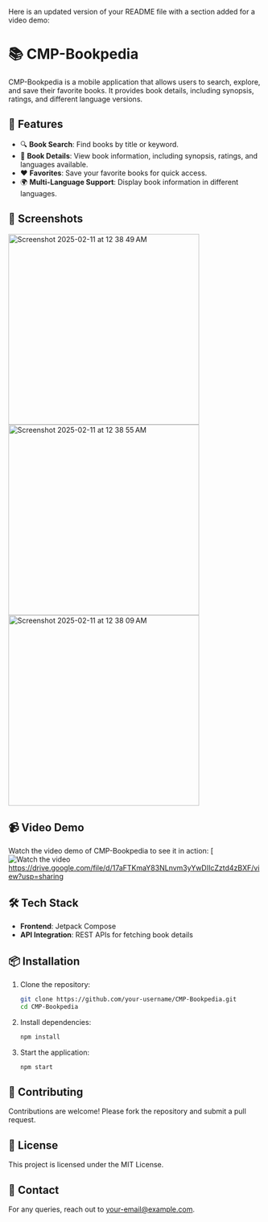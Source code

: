 Here is an updated version of your README file with a section added for a video demo:

# 📚 CMP-Bookpedia

CMP-Bookpedia is a mobile application that allows users to search, explore, and save their favorite books. It provides book details, including synopsis, ratings, and different language versions.

## 🚀 Features
- 🔍 **Book Search**: Find books by title or keyword.
- 📖 **Book Details**: View book information, including synopsis, ratings, and languages available.
- ❤️ **Favorites**: Save your favorite books for quick access.
- 🌍 **Multi-Language Support**: Display book information in different languages.

## 📸 Screenshots
<img width="379" alt="Screenshot 2025-02-11 at 12 38 49 AM" src="https://github.com/user-attachments/assets/4e4ffbdf-3992-4b05-818a-2d4df3397119" />
<img width="379" alt="Screenshot 2025-02-11 at 12 38 55 AM" src="https://github.com/user-attachments/assets/3e2760a5-5636-49ae-baf2-9d17fd4fd920" />
<img width="379" alt="Screenshot 2025-02-11 at 12 38 09 AM" src="https://github.com/user-attachments/assets/d3505c44-6e76-4bc5-9456-e0b69c25426e" />

## 📹 Video Demo
Watch the video demo of CMP-Bookpedia to see it in action:
[![Watch the video](https://drive.google.com/file/d/17aFTKmaY83NLnvm3yYwDIIcZztd4zBXF/view?usp=sharing)https://drive.google.com/file/d/17aFTKmaY83NLnvm3yYwDIIcZztd4zBXF/view?usp=sharing

## 🛠 Tech Stack
- **Frontend**: Jetpack Compose
- **API Integration**: REST APIs for fetching book details

## 📦 Installation
1. Clone the repository:
   ```sh
   git clone https://github.com/your-username/CMP-Bookpedia.git
   cd CMP-Bookpedia
   ```
2. Install dependencies:
   ```sh
   npm install
   ```
3. Start the application:
   ```sh
   npm start
   ```

## 🤝 Contributing
Contributions are welcome! Please fork the repository and submit a pull request.

## 📄 License
This project is licensed under the MIT License.

## 📧 Contact
For any queries, reach out to [your-email@example.com](princelohia9910@gmail.com).


